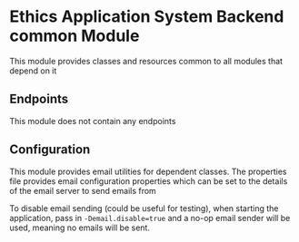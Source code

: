 # Ethics Application System Backend common Module
This module provides classes and resources common to all modules that depend on it

## Endpoints
This module does not contain any endpoints

## Configuration
This module provides email utilities for dependent classes. The properties file provides email configuration properties
which can be set to the details of the email server to send emails from

To disable email sending (could be useful for testing), when starting the application, pass in `-Demail.disable=true` and
a no-op email sender will be used, meaning no emails will be sent.